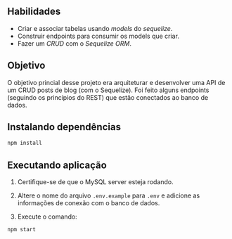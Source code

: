 ## Habilidades

- Criar e associar tabelas usando _models_ do _sequelize_.
- Construir endpoints para consumir os models que criar.
- Fazer um _CRUD_ com o _Sequelize ORM_.

## Objetivo

O objetivo princial desse projeto era arquiteturar e desenvolver uma API de um CRUD posts de blog (com o Sequelize). Foi feito alguns endpoints (seguindo os princípios do REST) que estão conectados ao banco de dados.

## Instalando dependências

```bash
npm install
```

## Executando aplicação

1. Certifique-se de que o MySQL server esteja rodando.

2. Altere o nome do arquivo `.env.example` para `.env` e adicione as informações de conexão com o banco de dados.

3. Execute o comando:

```bash
npm start
```
